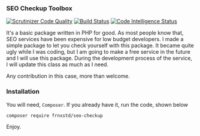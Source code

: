 ### SEO Checkup Toolbox

[![Scrutinizer Code Quality](https://scrutinizer-ci.com/g/frnxstd/seo-checkup/badges/quality-score.png?b=master)](https://scrutinizer-ci.com/g/frnxstd/seo-checkup/?branch=master)
[![Build Status](https://scrutinizer-ci.com/g/frnxstd/seo-checkup/badges/build.png?b=master)](https://scrutinizer-ci.com/g/frnxstd/seo-checkup/build-status/master)
[![Code Intelligence Status](https://scrutinizer-ci.com/g/frnxstd/seo-checkup/badges/code-intelligence.svg?b=master)](https://scrutinizer-ci.com/code-intelligence)

It's a basic package written in PHP for good. As most people know that, SEO services have been expensive for low budget 
developers. I made a simple package to let you check yourself with this package. It became quite ugly while I was coding,
but I am going to make a free service in the future and I will use this package. During the development process of the service, 
I will update this class as much as I need.

Any contribution in this case, more than welcome.

### Installation

You will need, `Composer`. If you already have it, run the code, shown below
```
composer require frnxstd/seo-checkup
```

Enjoy.
